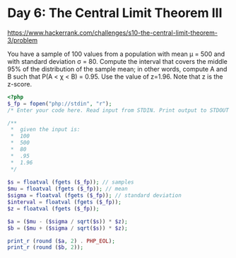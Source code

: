 # Day 6: The Central Limit Theorem III

https://www.hackerrank.com/challenges/s10-the-central-limit-theorem-3/problem

You have a sample of 100 values from a population with mean μ = 500 and with standard deviation σ = 80. Compute the interval that covers the middle 95% of the distribution of the sample mean; in other words, compute A and B such that P(A < χ < B) = 0.95. Use the value of z=1.96. Note that z is the z-score.

```php
<?php
$_fp = fopen("php://stdin", "r");
/* Enter your code here. Read input from STDIN. Print output to STDOUT */

/**
 *  given the input is:
 *  100
 *  500
 *  80
 *  .95
 *  1.96
 */
 
$s = floatval (fgets ($_fp)); // samples
$mu = floatval (fgets ($_fp)); // mean
$sigma = floatval (fgets ($_fp)); // standard deviation
$interval = floatval (fgets ($_fp));
$z = floatval (fgets ($_fp));

$a = ($mu - ($sigma / sqrt($s)) * $z);
$b = ($mu + ($sigma / sqrt($s)) * $z);

print_r (round ($a, 2) . PHP_EOL);
print_r (round ($b, 2));
```